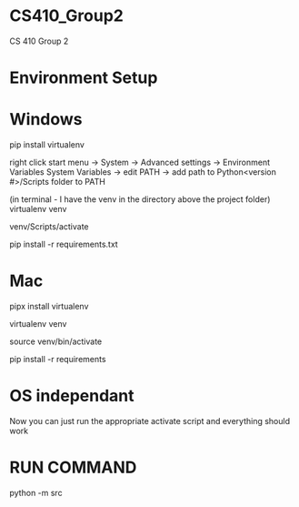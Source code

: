 # CS410_Group2
CS 410 Group 2

# Environment Setup

# Windows
pip install virtualenv

right click start menu -> System -> Advanced settings -> Environment Variables
System Variables -> edit PATH -> add path to Python<version #>/Scripts folder to PATH

(in terminal - I have the venv in the directory above the project folder) virtualenv venv 

venv/Scripts/activate

pip install -r requirements.txt

# Mac
pipx install virtualenv

virtualenv venv

source venv/bin/activate

pip install -r requirements


# OS independant
Now you can just run the appropriate activate script and everything should work

# RUN COMMAND
python -m src